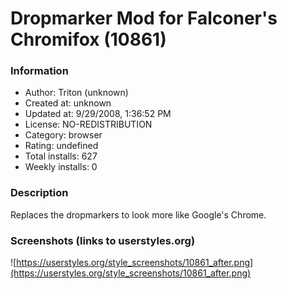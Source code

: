 # Dropmarker Mod for Falconer's Chromifox (10861)

### Information
- Author: Triton (unknown)
- Created at: unknown
- Updated at: 9/29/2008, 1:36:52 PM
- License: NO-REDISTRIBUTION
- Category: browser
- Rating: undefined
- Total installs: 627
- Weekly installs: 0


### Description
Replaces the dropmarkers to look more like Google's Chrome.


### Screenshots (links to userstyles.org)
![https://userstyles.org/style_screenshots/10861_after.png](https://userstyles.org/style_screenshots/10861_after.png)


